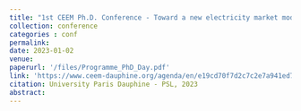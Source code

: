 ```yaml
---
title: "1st CEEM Ph.D. Conference - Toward a new electricity market model?"
collection: conference
categories : conf
permalink: 
date: 2023-01-02
venue:
paperurl: '/files/Programme_PhD_Day.pdf'
link: 'https://www.ceem-dauphine.org/agenda/en/e19cd70f7d2c7c2e7a941ed79aa3f17e970d2b17'
citation: University Paris Dauphine - PSL, 2023
abstract: 
---
```

